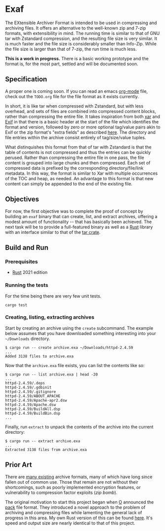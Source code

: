 # Exaf

The EXtensible Archiver Format is intended to be used in compressing and archiving files. It offers an alternative to the well-known zip and 7-zip formats, with extensibility in mind. The running time is similar to that of GNU tar with Zstandard compression, and the resulting file size is very similar. It is much faster and the file size is considerably smaller than Info-Zip. While the file size is larger than that of 7-zip, the run time is much less.

**This is a work in progress.** There is a basic working prototype and the format is, for the most part, settled and will be documented soon.

## Specification

A proper one is coming soon. If you can read an emacs [org-mode](https://orgmode.org) file, check out the `TODO.org` file for the file format as it exists currently.

In short, it is like tar when compressed with Zstandard, but with less overhead, and sets of files are combined into compressed content blocks, rather than compressing the entire file. It takes inspiration from both [xar](https://en.wikipedia.org/wiki/Xar_(archiver)) and [Exif](https://en.wikipedia.org/wiki/Exif) in that there is a basic header at the start of the file which identifies the format and version, followed by zero or more optional tag/value pairs akin to Exif or the zip format's "extra fields" as described [here](https://en.wikipedia.org/wiki/ZIP_(file_format)). The directory and file entries within the archive consist entirely of tag/size/value tuples.

What distinquishes this format from that of tar with Zstandard is that the table of contents is not compressed and thus the entries can be quickly perused. Rather than compressing the entire file in one pass, the file content is grouped into large chunks and then compressed. Each set of compressed data is prefixed by the corresponding directory/file/link metadata. In this way, the format is similar to Xar with multiple occurrences of the TOC and heap, as needed. An advantage to this format is that new content can simply be appended to the end of the existing file.

## Objectives

For now, the first objective was to complete the proof of concept by building an `exaf` binary that can create, list, and extract archives, offering a modest amount of functionality -- that has basically been achieved. The next task will be to provide a full-featured binary as well as a [Rust](https://www.rust-lang.org) library with an interface similar to that of the [tar crate](https://docs.rs/tar/latest/tar/).

## Build and Run

### Prerequisites

* [Rust](https://www.rust-lang.org) 2021 edition

### Running the tests

For the time being there are very few unit tests.

```shell
cargo test
```

### Creating, listing, extracting archives

Start by creating an archive using the `create` subcommand. The example below assumes that you have downloaded something interesting into your `~/Downloads` directory.

```shell
$ cargo run -- create archive.exa ~/Downloads/httpd-2.4.59
...
Added 3138 files to archive.exa
```

Now that the `archive.exa` file exists, you can list the contents like so:

```shell
$ cargo run -- list archive.exa | head -20
...
httpd-2.4.59/.deps
httpd-2.4.59/.gdbinit
httpd-2.4.59/.gitignore
httpd-2.4.59/ABOUT_APACHE
httpd-2.4.59/Apache-apr2.dsw
httpd-2.4.59/Apache.dsw
httpd-2.4.59/BuildAll.dsp
httpd-2.4.59/BuildBin.dsp
...
```

Finally, run `extract` to unpack the contents of the archive into the current directory:

```shell
$ cargo run -- extract archive.exa
...
Extracted 3138 files from archive.exa
```

## Prior Art

There are [many existing](https://en.wikipedia.org/wiki/List_of_archive_formats) archive formats, many of which have long since fallen out of common use. Those that remain are not without their shortcomings, such as poorly implemented encryption features, or vulnerability to compression factor exploits (*zip bomb*).

The original motivation to start this project began when [O](https://github.com/OttoCoddo) announced the [pack](https://pack.ac) file format. They introduced a novel approach to the problem of archiving and compressing files while lamenting the general lack of progress in this area. My own Rust version of this can be found [here](https://github.com/nlfiedler/pack-rs). It's speed and output size are nearly identical to that of this project.
